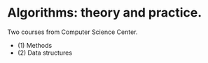 # Algorithms: theory and practice. 

Two courses from Computer Science Center.

- (1) Methods
- (2) Data structures